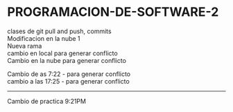 # PROGRAMACION-DE-SOFTWARE-2
clases de git pull and push, commits  
Modificacion en la nube 1  
Nueva rama  
cambio en local para generar conflicto  
Cambio en la nube para generar conflicto  

Cambio de as 7:22 - para generar conflicto   
cambio a las 17:25 - para generar conflicto  

-------------------------------------------------------  
Cambio de practica 9:21PM  